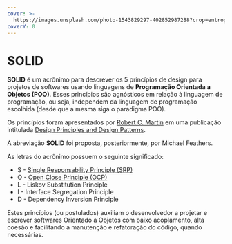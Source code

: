 ```yaml
---
cover: >-
  https://images.unsplash.com/photo-1543829297-402852987288?crop=entropy&cs=srgb&fm=jpg&ixid=M3wxOTcwMjR8MHwxfHNlYXJjaHw5fHxzb2xpZHxlbnwwfHx8fDE3MjE4MjcxNTd8MA&ixlib=rb-4.0.3&q=85
coverY: 0
---
```


# SOLID

**SOLID** é um acrônimo para descrever os 5 princípios de design para projetos de softwares usando linguagens de **Programação Orientada a Objetos (POO)**. Esses princípios são agnósticos em relação à linguagem de programação, ou seja, independem da linguagem de programação escolhida (desde que a mesma siga o paradigma POO).&#x20;

Os princípios foram apresentados por [Robert C. Martin](https://en.wikipedia.org/wiki/Robert\_C.\_Martin) em uma publicação intitulada [Design Principles and Design Patterns](https://web.archive.org/web/20150906155800/http://www.objectmentor.com/resources/articles/Principles\_and\_Patterns.pdf).&#x20;

A abreviação **SOLID** foi proposta, posteriormente, por Michael Feathers.&#x20;

As letras do acrônimo possuem o seguinte significado:

* S - [Single Responsability Principle (SRP)](single-responsability-principle-srp.md)
* O - [Open Close Principle (OCP)](open-close-principle-ocp.md)
* L - Liskov Substitution Principle
* I - Interface Segregation Principle
* D - Dependency Inversion Principle

Estes princípios (ou postulados) auxiliam o desenvolvedor a projetar e escrever softwares Orientado a Objetos com baixo acoplamento, alta coesão e facilitando a manutenção e refatoração do código, quando necessárias.
